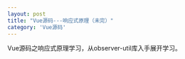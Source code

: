 ```yaml
---
layout: post
title: "Vue源码---响应式原理（未完）"
category: 'Vue源码'
---
```


Vue源码之响应式原理学习，从observer-util库入手展开学习。